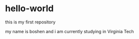 # hello-world
this is my first repository

my name is boshen and i am currently studying in Virginia Tech
